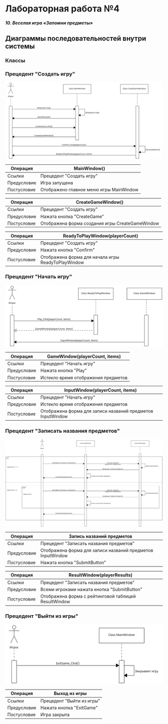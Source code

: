 # Лабораторная работа №4
##### 10. Веселая игра «Запомни предметы»
## Диаграммы последовательностей внутри системы
### Классы
### Прецедент "Создать игру"
![diag1](lab4_diag1.png)

|Операция|MainWindow()|
|-|-|
|Ссылки|Прецедент "Создать игру"|
|Предусловие|Игра запущена|
|Постусловие|Отображено главное меню игры MainWindow|

|Операция|CreateGameWindow()|
|-|-|
|Ссылки|Прецедент "Создать игру"|
|Предусловие|Нажата кнопка "CreateGame"|
|Постусловие|Отображена форма создания игры CreateGameWindow|

|Операция|ReadyToPlayWindow(playerCount)|
|-|-|
|Ссылки|Прецедент "Создать игру"|
|Предусловие|Нажата кнопка "Confirm"|
|Постусловие|Отображена форма для начала игры ReadyToPlayWindow|

### Прецедент "Начать игру"
![diag2](lab4_diag2.png)

|Операция|GameWindow(playerCount, items)|
|-|-|
|Ссылки|Прецедент "Начать игру"|
|Предусловие|Нажата кнопка "Play"|
|Постусловие|Истекло время отображения предметов|

|Операция|InputWindow(playerCount, items)|
|-|-|
|Ссылки|Прецедент "Начать игру"|
|Предусловие|Истекло время отображения предметов|
|Постусловие|Отображена форма для записи названий предметов InputWindow|

### Прецедент "Записать названия предметов"
![diag3](lab4_diag3.png)

|Операция|Запись названий предметов|
|-|-|
|Ссылки|Прецедент "Записать названия предметов"|
|Предусловие|Отображена форма для записи названий предметов InputWindow|
|Постусловие|Нажата кнопка "SubmitButton"|

|Операция|ResultWindow(playerResults)|
|-|-|
|Ссылки|Прецедент "Записать названия предметов"|
|Предусловие|Всеми игроками нажата кнопка "SubmitButton"|
|Постусловие|Отображена форма с рейтинговой таблицей ResultWindow|

### Прецедент "Выйти из игры"
![diag4](lab4_diag4.png)

|Операция|Выход из игры|
|-|-|
|Ссылки|Прецедент "Выйти из игры"|
|Предусловие|Нажата кнопка "ExitGame"|
|Постусловие|Игра закрыта|
